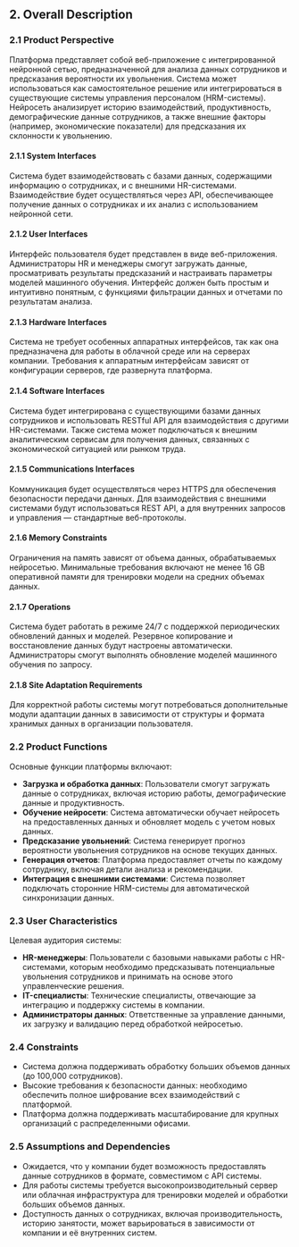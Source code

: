 ## 2. Overall Description

### 2.1 Product Perspective

Платформа представляет собой веб-приложение с интегрированной нейронной сетью, предназначенной для анализа данных сотрудников и предсказания вероятности их увольнения. Система может использоваться как самостоятельное решение или интегрироваться в существующие системы управления персоналом (HRM-системы). Нейросеть анализирует историю взаимодействий, продуктивность, демографические данные сотрудников, а также внешние факторы (например, экономические показатели) для предсказания их склонности к увольнению.

#### 2.1.1 System Interfaces

Система будет взаимодействовать с базами данных, содержащими информацию о сотрудниках, и с внешними HR-системами. Взаимодействие будет осуществляться через API, обеспечивающее получение данных о сотрудниках и их анализ с использованием нейронной сети.

#### 2.1.2 User Interfaces

Интерфейс пользователя будет представлен в виде веб-приложения. Администраторы HR и менеджеры смогут загружать данные, просматривать результаты предсказаний и настраивать параметры моделей машинного обучения. Интерфейс должен быть простым и интуитивно понятным, с функциями фильтрации данных и отчетами по результатам анализа.

#### 2.1.3 Hardware Interfaces

Система не требует особенных аппаратных интерфейсов, так как она предназначена для работы в облачной среде или на серверах компании. Требования к аппаратным интерфейсам зависят от конфигурации серверов, где развернута платформа.

#### 2.1.4 Software Interfaces

Система будет интегрирована с существующими базами данных сотрудников и использовать RESTful API для взаимодействия с другими HR-системами. Также система может подключаться к внешним аналитическим сервисам для получения данных, связанных с экономической ситуацией или рынком труда.

#### 2.1.5 Communications Interfaces

Коммуникация будет осуществляться через HTTPS для обеспечения безопасности передачи данных. Для взаимодействия с внешними системами будут использоваться REST API, а для внутренних запросов и управления — стандартные веб-протоколы.

#### 2.1.6 Memory Constraints

Ограничения на память зависят от объема данных, обрабатываемых нейросетью. Минимальные требования включают не менее 16 GB оперативной памяти для тренировки модели на средних объемах данных.

#### 2.1.7 Operations

Система будет работать в режиме 24/7 с поддержкой периодических обновлений данных и моделей. Резервное копирование и восстановление данных будут настроены автоматически. Администраторы смогут выполнять обновление моделей машинного обучения по запросу.

#### 2.1.8 Site Adaptation Requirements

Для корректной работы системы могут потребоваться дополнительные модули адаптации данных в зависимости от структуры и формата хранимых данных в организации пользователя.

### 2.2 Product Functions

Основные функции платформы включают:

- **Загрузка и обработка данных**: Пользователи смогут загружать данные о сотрудниках, включая историю работы, демографические данные и продуктивность.
- **Обучение нейросети**: Система автоматически обучает нейросеть на предоставленных данных и обновляет модель с учетом новых данных.
- **Предсказание увольнений**: Система генерирует прогноз вероятности увольнения сотрудников на основе текущих данных.
- **Генерация отчетов**: Платформа предоставляет отчеты по каждому сотруднику, включая детали анализа и рекомендации.
- **Интеграция с внешними системами**: Система позволяет подключать сторонние HRM-системы для автоматической синхронизации данных.

### 2.3 User Characteristics

Целевая аудитория системы:

- **HR-менеджеры**: Пользователи с базовыми навыками работы с HR-системами, которым необходимо предсказывать потенциальные увольнения сотрудников и принимать на основе этого управленческие решения.
- **IT-специалисты**: Технические специалисты, отвечающие за интеграцию и поддержку системы в компании.
- **Администраторы данных**: Ответственные за управление данными, их загрузку и валидацию перед обработкой нейросетью.

### 2.4 Constraints

- Система должна поддерживать обработку больших объемов данных (до 100,000 сотрудников).
- Высокие требования к безопасности данных: необходимо обеспечить полное шифрование всех взаимодействий с платформой.
- Платформа должна поддерживать масштабирование для крупных организаций с распределенными офисами.

### 2.5 Assumptions and Dependencies

- Ожидается, что у компании будет возможность предоставлять данные сотрудников в формате, совместимом с API системы.
- Для работы системы требуется высокопроизводительный сервер или облачная инфраструктура для тренировки моделей и обработки больших объемов данных.
- Доступность данных о сотрудниках, включая производительность, историю занятости, может варьироваться в зависимости от компании и её внутренних систем.